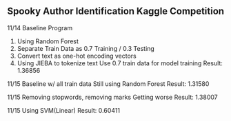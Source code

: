 Spooky Author Identification Kaggle Competition
-----------------------------------------------
11/14
Baseline Program
1. Using Random Forest
2. Separate Train Data as 0.7 Training / 0.3 Testing
3. Convert text as one-hot encoding vectors
4. Using JIEBA to tokenize text
Use 0.7 train data for model training
Result: 1.36856

11/15
Baseline w/ all train data
Still using Random Forest
Result: 1.31580

11/15
Removing stopwords, removing marks
Getting worse
Result: 1.38007

11/15
Using SVM(Linear)
Result: 0.60411